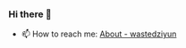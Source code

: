 ### Hi there 👋

<!--
**wastedziyun/wastedziyun** is a ✨ _special_ ✨ repository because its `README.md` (this file) appears on your GitHub profile.

Here are some ideas to get you started:-->

<!-- - 🔭 I’m currently working on ...
🌱 I’m currently learning ...
👯 I’m looking to collaborate on ...
- 🤔 I’m looking for help with ...
- 💬 Ask me about ...-->
- 📫 How to reach me: [About - wastedziyun](https://wastedziyun.github.io/wastedziyun.eu.org/about.html)
<!-- - 😄 Pronouns: ...
- ⚡ Fun fact: ...
-->
